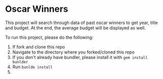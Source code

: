 # Oscar Winners

This project will search through data of past oscar winners to get year, title and budget. At the end, the average budget will be displayed as well.

To run this project, please do the following:

1. If fork and clone this repo
2. Navigate to the directory where you forked/cloned this repo
2. If you don't already have bundler, please install it with `gem install bunlder`
3. Run `bunlde install`
4.
